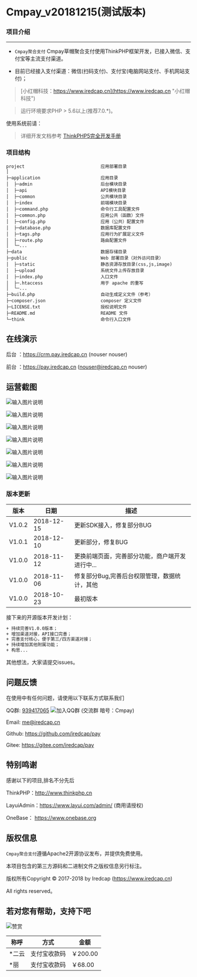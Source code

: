 Cmpay_v20181215(测试版本)
===============

### 项目介绍
***

- `Cmpay聚合支付` Cmpay草帽聚合支付使用ThinkPHP框架开发，已接入微信、支付宝等主流支付渠道。

- 目前已经接入支付渠道：微信(扫码支付)、支付宝(电脑网站支付、手机网站支付)；

> [小红帽科技：https://www.iredcap.cn](https://www.iredcap.cn "小红帽科技")


> 运行环境要求PHP > 5.6以上(推荐7.0.*)。

使用系统前请：

>详细开发文档参考 [ThinkPHP5完全开发手册](http://www.kancloud.cn/manual/thinkphp5)

### 项目结构

```
project                             应用部署目录
│
├─application                       应用目录
│  ├─admin                          后台模块目录
│  ├─api                            API模块目录
│  ├─common                         公共模块目录
│  ├─index                          前端模块目录
│  ├─command.php                    命令行工具配置文件
│  ├─common.php                     应用公共（函数）文件
│  ├─config.php                     应用（公共）配置文件
│  ├─database.php                   数据库配置文件
│  ├─tags.php                       应用行为扩展定义文件
│  ├─route.php                      路由配置文件
│  └─...
├─data                              数据存储目录
├─public                            Web 部署目录（对外访问目录）
│  ├─static                         静态资源存放目录(css,js,image)
│  ├─upload                         系统文件上传存放目录
│  ├─index.php                      入口文件
│  ├─.htaccess                      用于 apache 的重写
│  └─...
├─build.php                         自动生成定义文件（参考）
├─composer.json                     composer 定义文件
├─LICENSE.txt                       授权说明文件
├─README.md                         README 文件
└─think                             命令行入口文件
```

## **在线演示**

后台 ：https://crm.pay.iredcap.cn  (nouser nouser) 

前台 ：https://pay.iredcap.cn (nouser@iredcap.cn nouser) 


## **运营截图**

![输入图片说明](https://t2.wodetu.cn/2018/11/13/b607987dd8dafcf770a1f566e6acafc7.png "商户平台")

![输入图片说明](https://t3.wodetu.cn/2018/11/13/5cca82d9e18380316fe1c3a98870bce9.png "商户平台")

![输入图片说明](https://t2.wodetu.cn/2018/11/07/89b6b3846f0d6bedfe6a56e18218c7d0.png "运营平台")

![输入图片说明](https://t3.wodetu.cn/2018/11/07/d5d6a3563b9f926cfaa751814a61f0ad.png "运营平台")

![输入图片说明](https://t4.wodetu.cn/2018/11/07/bd094bcaa6aed7d6054e706dfa2155b7.png "运营平台")

![输入图片说明](https://t3.wodetu.cn/2018/11/07/945e8aca35925fc2210831fcb0b7eca2.png "运营平台")

![输入图片说明](https://t2.wodetu.cn/2018/11/07/19ebbd6a728bae38e0cbb776b59a252b.png "运营平台")

### 版本更新

版本 |日期 |描述
------- | ------- | -------
V1.0.2 | 2018-12-15 | 更新SDK接入，修复部分BUG
V1.0.1 | 2018-12-10 | 更新部分，修复BUG
V1.0.0 |2018-11-12 |更换前端页面，完善部分功能，商户端开发进行中...
V1.0.0 |2018-11-06 |修复部分Bug,完善后台权限管理，数据统计，其他
V1.0.0 |2018-10-23 |最初版本

接下来的开源版本开发计划：
```html
+ 持续完善V1.0.0版本；
+ 增加渠道对接，API接口完善；
+ 完善支付核心，便于第三/四方渠道对接；
+ 持续增加其他附属功能；
+ 构思...

```
其他想法，大家请提交issues。

## **问题反馈**

在使用中有任何问题，请使用以下联系方式联系我们

QQ群: [939417065](//shang.qq.com/wpa/qunwpa?idkey=0227fdd4ca96fb4feb57aad9542824ab76189089eb4f4fa0f8e3bd96dbf504f6) ![加入QQ群](http://pub.idqqimg.com/wpa/images/group.png) (交流群 暗号：Cmpay)

Email: me@iredcap.cn

Github: https://github.com/iredcap/pay

Gitee: https://gitee.com/iredcap/pay

## **特别鸣谢**

感谢以下的项目,排名不分先后

ThinkPHP：http://www.thinkphp.cn

LayuiAdmin：https://www.layui.com/admin/ (商用请授权)

OneBase： https://www.onebase.org


## **版权信息**

`Cmpay聚合支付`遵循Apache2开源协议发布，并提供免费使用。

本项目包含的第三方源码和二进制文件之版权信息另行标注。

版权所有Copyright © 2017-2018 by Iredcap (https://www.iredcap.cn)

All rights reserved。

## 若对您有帮助，支持下吧

![赞赏](https://sirhe.cn/wp-content/uploads/2018/06/打赏.jpg)

称呼 | 方式 | 金额
------- | ------- | -------
*二云 | 支付宝收款码 |￥200.00
*丽 | 支付宝收款码 |￥68.00